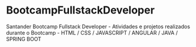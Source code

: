 # BootcampFullstackDeveloper
Santander Bootcamp Fullstack Developer - Atividades e projetos realizados durante o Bootcamp - HTML / CSS / JAVASCRIPT / ANGULAR / JAVA / SPRING BOOT

